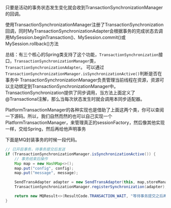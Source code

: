 只要是活动的事务状态发生变化就会收到TransactionSynchronizationManager的回调。

使用TransactionSynchronizationManager注册了TransactionSynchronization回调，同时MyTransactionSynchronizationAdapter会根据事务的完成状态去调用MySession.beginTransaction()、MySession.commit()或MySession.rollback()方法


总结：有三个核心的Spring类支持了这个功能，`TransactionSynchronization`接口，`TransactionSynchronizationManager`类，`TransactionSynchronizationAdapter`。
可以通过`TransactionSynchronizationManager.isSynchronizationActive()`判断是否在事务中
TransactionSynchronizationManager负责管理当前线程在资源，资源可以主动绑定到TransactionSynchronizationManager中。
TransactionSynchronization提供了同步调用，当方法上面定义了@Transactional注解，那么当每次状态发生时就会调用本同步适配器。

PlatformTransactionManager的各种实现也是借助了上面这两个类，你可以查阅一下源码。所以，我们自然而然的也可以自己实现一个PlatformTransactionManager，来管理真正的sessionFactory，然后像其他实现一样，交给Spring，然后再给他声明事务

下面是MQ封装事务的时候一段代码。
```java
// 已开启事务，待事务提交后发送
if (TransactionSynchronizationManager.isSynchronizationActive()) {
    // 事务结束后操作
    Map map = new HashMap<>();
    map.put("config", config);
    map.put("message", message);

    SendTransAdapter adapter = new SendTransAdapter(this, map,storeManager.getDataSource());
    TransactionSynchronizationManager.registerSynchronization(adapter);

    return new MQResult<>(ResultCode.TRANSACTION_WAIT, "等待事务提交之后再发送消息!", message.getKey());
}
```
